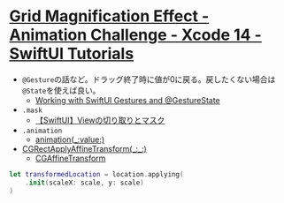 # [Grid Magnification Effect \- Animation Challenge \- Xcode 14 \- SwiftUI Tutorials](https://www.youtube.com/watch?v=xyv_J977B1E)
- `@Gesture`の話など。ドラッグ終了時に値が0に戻る。戻したくない場合は`@State`を使えば良い。
    - [Working with SwiftUI Gestures and @GestureState](https://www.appcoda.com/swiftui-gestures/)
- `.mask`
    - [【SwiftUI】Viewの切り取りとマスク](https://capibara1969.com/1939/)
- `.animation`
    - [animation\(\_:value:\)](https://developer.apple.com/documentation/swiftui/path/animation(_:value:))
- [CGRectApplyAffineTransform\(\_:\_:\)](https://developer.apple.com/documentation/coregraphics/1455875-cgrectapplyaffinetransform)
    - [CGAffineTransform](https://developer.apple.com/documentation/corefoundation/cgaffinetransform)

```swift
let transformedLocation = location.applying(
    .init(scaleX: scale, y: scale)
)
```
